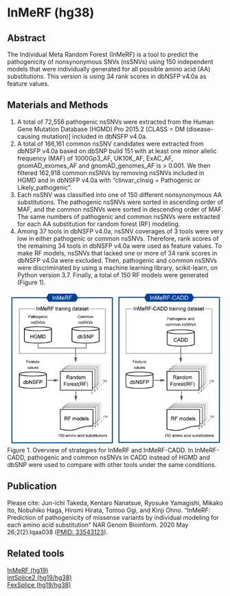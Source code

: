 # InMeRF (hg38)
## Abstract
The Individual Meta Random Forest (InMeRF) is a tool to predict the pathogenicity of nonsynonymous SNVs (nsSNVs) using 150 independent models that were individually generated for all possible amino acid (AA) substitutions. This version is using 34 rank scores in dbNSFP v4.0a as feature values.
## Materials and Methods
1. A total of 72,556 pathogenic nsSNVs were extracted from the Human Gene Mutation Database (HGMD) Pro 2015.2 [CLASS = DM (disease-causing mutation)] included in dbNSFP v4.0a.
2. A total of 166,161 common nsSNV candidates were extracted from dbNSFP v4.0a based on dbSNP build 151 with at least one minor allelic frequency (MAF) of 1000Gp3_AF, UK10K_AF, ExAC_AF, gnomAD_exomes_AF and gnomAD_genomes_AF is > 0.001. We then filtered 162,918 common nsSNVs by removing nsSNVs included in HGMD and in dbNSFP v4.0a with “clinvar_clnsig = Pathogenic or Likely_pathogenic”.
3. Each nsSNV was classified into one of 150 different nonsynonymous AA substitutions. The pathogenic nsSNVs were sorted in ascending order of MAF, and the common nsSNVs were sorted in descending order of MAF. The same numbers of pathogenic and common nsSNVs were extracted for each AA substitution for random forest (RF) modeling.
4. Among 37 tools in dbNSFP v4.0a, nsSNV coverages of 3 tools were very low in either pathogenic or common nsSNVs. Therefore, rank scores of the remaining 34 tools in dbNSFP v4.0a were used as feature values. To make RF models, nsSNVs that lacked one or more of 34 rank scores in dbNSFP v4.0a were excluded. Then, pathogenic and common nsSNVs were discriminated by using a machine learning library, scikit-learn, on Python version 3.7. Finally, a total of 150 RF models were generated (Figure 1).

![Figure 1](/scripts/Figure-1.png)\
Figure 1. Overview of strategies for InMeRF and InMeRF-CADD. In InMeRF-CADD, pathogenic and common nsSNVs in CADD instead of HGMD and dbSNP were used to compare with other tools under the same conditions.
## Publication
Please cite: Jun-ichi Takeda, Kentaro Nanatsue, Ryosuke Yamagishi, Mikako Ito, Nobuhiko Haga, Hiromi Hirata, Tomoo Ogi, and Kinji Ohno. “InMeRF: Prediction of pathogenicity of missense variants by individual modeling for each amino acid substitution” NAR Genom Bioinform. 2020 May 26;2(2):lqaa038 ([PMID: 33543123](https://pubmed.ncbi.nlm.nih.gov/33543123/)).
## Related tools
[InMeRF (hg19)](https://github.com/jtakeda-tokai/inmerf_hg19.git)\
[IntSplice2 (hg19/hg38)](https://github.com/jtakeda-tokai/intsplice2.git)\
[FexSplice (hg19/hg38)](https://github.com/jtakeda-tokai/fexsplice.git)
